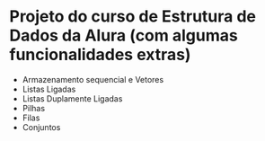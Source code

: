 # Projeto do curso de Estrutura de Dados da Alura (com algumas funcionalidades extras)

- Armazenamento sequencial e Vetores
- Listas Ligadas
- Listas Duplamente Ligadas
- Pilhas
- Filas
- Conjuntos
